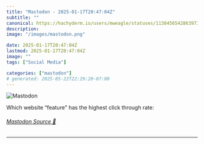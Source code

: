 ```yaml
---
title: "Mastodon - 2025-01-17T20:47:04Z"
subtitle: ""
canonical: https://hachyderm.io/users/mweagle/statuses/113845654286397374
description:
image: "/images/mastodon.png"

date: 2025-01-17T20:47:04Z
lastmod: 2025-01-17T20:47:04Z
image: ""
tags: ["Social Media"]

categories: ["mastodon"]
# generated: 2025-05-22T22:29:20-07:00
---
```

![Mastodon](/images/mastodon.png)

<p>Which website “feature&quot; has the highest click through rate:</p>


###### [Mastodon Source 🐘](https://hachyderm.io/@mweagle/113845654286397374)

___
